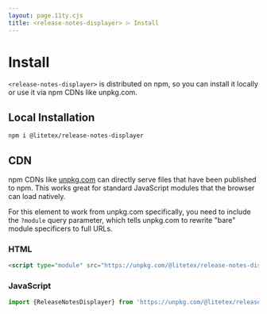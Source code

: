 ```yaml
---
layout: page.11ty.cjs
title: <release-notes-displayer> ⌲ Install
---
```


# Install

`<release-notes-displayer>` is distributed on npm, so you can install it locally or use it via npm CDNs like unpkg.com.

## Local Installation

```bash
npm i @litetex/release-notes-displayer
```

## CDN

npm CDNs like [unpkg.com](unpkg.com) can directly serve files that have been published to npm. This works great for standard JavaScript modules that the browser can load natively.

For this element to work from unpkg.com specifically, you need to include the `?module` query parameter, which tells unpkg.com to rewrite "bare" module specificers to full URLs.

### HTML
```html
<script type="module" src="https://unpkg.com/@litetex/release-notes-displayer?module"></script>
```

### JavaScript
```js
import {ReleaseNotesDisplayer} from 'https://unpkg.com/@litetex/release-notes-displayer?module';
```
